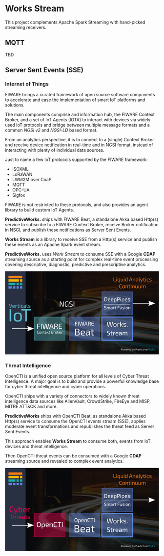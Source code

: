 # Works Stream

This project complements Apache Spark Streaming with hand-picked streaming receivers.

## MQTT
TBD

## Server Sent Events (SSE)

### Internet of Things

FIWARE brings a curated framework of open source software components to accelerate and 
ease the implementation of smart IoT platforms and solutions.

The main components comprise and information hub, the FIWARE Context Broker, and a set of
IoT Agents (IOTA) to interact with devices via widely used IoT protocols and bridge between
multiple message formats and a common *NGSI v2* and *NGSI-LD* based format.

From an analytics perspective, it is to connect to a (single) Context Broker and receive
device notification in real-time and in NGSI format, instead of interacting with plenty of
individual data sources.

Just to name a few IoT protocols supported by the FIWARE framework:
  * ISOXML
  * LoRaWAN
  * LWM2M over CoaP
  * MQTT  
  * OPC-UA
  * Sigfox

FIWARE is not restricted to these protocols, and also provides an agent library to build
custom IoT Agents.

**PredictiveWorks.** ships with FIWARE Beat, a standalone Akka based Http(s) service to 
subscribe to a FIWARE Context Broker, receive Broker notification in NSGI, and publish
these notifications as Server Sent Events.

**Works Stream** is a library to receive SSE from a Http(s) service and publish these
events as an Apache Spark event stream.

**PredictiveWorks.** uses *Work Stream* to consume SSE with a Google **CDAP** streaming
source as a starting point for complex real-time event processing covering descriptive,
diagnostic, predictive and prescriptive analytics.

<p align="center">
  <img src="https://github.com/predictiveworks/works-stream/blob/main/images/works-stream-2021-08-18-1.png" width="600" alt="Works Stream">
</p>

### Threat Intelligence

OpenCTI is a unified open source platform for all levels of Cyber Threat Intelligence. A major goal
is to build and provide a powerful knowledge base for cyber threat intelligence and cyber operations.

OpenCTI ships with a variety of connectors to widely known threat intelligence data sources like
AlienVault, CrowdStrike, FireEye and MISP, MITRE ATT&CK and more.

**PredictiveWorks** ships with OpenCTI Beat, as standalone Akka based Http(s) service to consume
the OpenCTI events stream (SSE), applies moderate event transformations and republishes the threat
feed as Server Sent Events.

This approach enables **Works Stream** to consume both, events from IoT devices and threat intelligence.

Then OpenCTI threat events can be consumed with a Google **CDAP** streaming source and revealed to 
complex event analytics.

<p align="center">
  <img src="https://github.com/predictiveworks/works-stream/blob/main/images/works-stream-2021-08-18-2.png" width="600" alt="Works Stream">
</p>
